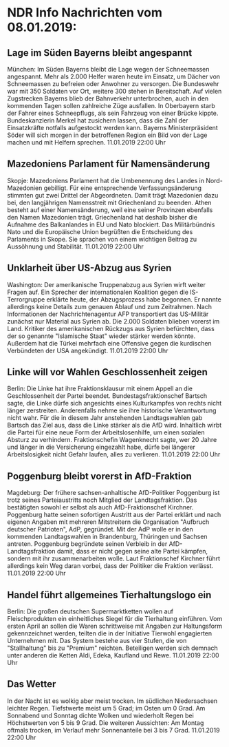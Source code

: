 # NDR Info Nachrichten vom 08.01.2019:


## Lage im Süden Bayerns bleibt angespannt
München:	Im Süden Bayerns bleibt die Lage wegen der Schneemassen angespannt. Mehr als 2.000 Helfer waren heute im Einsatz, um Dächer von Schneemassen zu befreien oder Anwohner zu versorgen. Die Bundeswehr war mit 350 Soldaten vor Ort, weitere 300 stehen in Bereitschaft. Auf vielen Zugstrecken Bayerns blieb der Bahnverkehr unterbrochen, auch in den kommenden Tagen sollen zahlreiche Züge ausfallen. In Oberbayern starb der Fahrer eines Schneepflugs, als sein Fahrzeug von einer Brücke kippte. Bundeskanzlerin Merkel hat zusichern lassen, dass die Zahl der Einsatzkräfte notfalls aufgestockt werden kann. Bayerns Ministerpräsident Söder will sich morgen in der betroffenen Region ein Bild von der Lage machen und mit Helfern sprechen. 11.01.2019 22:00 Uhr 

## Mazedoniens Parlament für Namensänderung
Skopje:	Mazedoniens Parlament hat die Umbenennung des Landes in Nord-Mazedonien gebilligt. Für eine entsprechende Verfassungsänderung stimmten gut zwei Drittel der Abgeordneten. Damit trägt Mazedonien dazu bei, den langjährigen Namensstreit mit Griechenland zu beenden. Athen besteht auf einer Namensänderung, weil eine seiner Provinzen ebenfalls den Namen Mazedonien trägt. Griechenland hat deshalb bisher die Aufnahme des Balkanlandes in EU und Nato blockiert. Das Militärbündnis Nato und die Europäische Union begrüßten die Entscheidung des Parlaments in Skope. Sie sprachen von einem wichtigen Beitrag zu Aussöhnung und Stabilität. 11.01.2019 22:00 Uhr 

## Unklarheit über US-Abzug aus Syrien
Washington: Der amerikanische Truppenabzug aus Syrien wirft weiter Fragen auf. Ein Sprecher der internationalen Koalition gegen die IS-Terrorgruppe erklärte heute, der Abzugsprozess habe begonnen. Er nannte allerdings keine Details zum genauen Ablauf und zum Zeitrahmen. Nach Informationen der Nachrichtenagentur AFP transportiert das US-Militär zunächst nur Material aus Syrien ab. Die 2.000 Soldaten blieben vorerst im Land. Kritiker des amerikanischen Rückzugs aus Syrien befürchten, dass der so genannte "Islamische Staat" wieder stärker werden könnte. Außerdem hat die Türkei mehrfach eine Offensive gegen die kurdischen Verbündeten der USA angekündigt. 11.01.2019 22:00 Uhr 

## Linke will vor Wahlen Geschlossenheit zeigen
Berlin:	Die Linke hat ihre Fraktionsklausur mit einem Appell an die Geschlossenheit der Partei beendet. Bundestagsfraktionschef Bartsch sagte, die Linke dürfe sich angesichts eines Kulturkampfes von rechts nicht länger zerstreiten. Anderenfalls nehme sie ihre historische Verantwortung nicht wahr. Für die in diesem Jahr anstehenden Landtagswahlen gab Bartsch das Ziel aus, dass die Linke stärker als die AfD wird. Inhaltlich wirbt die Partei für eine neue Form der Arbeitslosenhilfe, um einen sozialen Absturz zu verhindern. Fraktionschefin Wagenknecht sagte, wer 20 Jahre und länger in die Versicherung eingezahlt habe, dürfe bei längerer Arbeitslosigkeit nicht Gefahr laufen, alles zu verlieren. 11.01.2019 22:00 Uhr 

## Poggenburg bleibt vorerst in AfD-Fraktion
Magdeburg: Der frühere sachsen-anhaltische AfD-Politiker Poggenburg ist trotz seines Parteiaustritts noch Mitglied der Landtagsfraktion. Das bestätigten sowohl er selbst als auch AfD-Fraktionschef Kirchner. Poggenburg hatte seinen sofortigen Austritt aus der Partei erklärt und nach eigenen Angaben mit mehreren Mitstreitern die Organisation "Aufbruch deutscher Patrioten", AdP, gegründet. Mit der AdP wolle er in den kommenden Landtagswahlen in Brandenburg, Thüringen und Sachsen antreten. Poggenburg begründete seinen Verbleib in der AfD-Landtagsfraktion damit, dass er nicht gegen seine alte Partei kämpfen, sondern mit ihr zusammenarbeiten wolle. Laut Fraktionschef Kirchner führt allerdings kein Weg daran vorbei, dass der Politiker die Fraktion verlässt. 11.01.2019 22:00 Uhr 

## Handel führt allgemeines Tierhaltungslogo ein
Berlin: Die großen deutschen Supermarktketten wollen auf Fleischprodukten ein einheitliches Siegel für die Tierhaltung einführen. Vom ersten April an sollen die Waren schrittweise mit Angaben zur Haltungsform gekennzeichnet werden, teilten die in der Initiative Tierwohl engagierten Unternehmen mit. Das System bestehe aus vier Stufen, die von "Stallhaltung" bis zu "Premium" reichten. Beteiligen werden sich demnach unter anderen die Ketten Aldi, Edeka, Kaufland und Rewe. 11.01.2019 22:00 Uhr 

## Das Wetter
In der Nacht ist es wolkig aber meist trocken. Im südlichen Niedersachsen leichter Regen. Tiefstwerte meist um 5 Grad; im Osten um 0 Grad. Am Sonnabend und Sonntag dichte Wolken und wiederholt Regen bei Höchstwerten von 5 bis 9 Grad. Die weiteren Aussichten:
Am Montag oftmals trocken, im Verlauf mehr Sonnenanteile bei 3 bis 7 Grad. 11.01.2019 22:00 Uhr 
